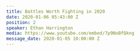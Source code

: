 ```yaml
---
title: Battles Worth Fighting in 2020
date: 2020-01-06 05:43:00 Z
position: 2
speaker: Ethan Harrington
media: https://www.youtube.com/embed/7p9NoBfQkng
message_date: 2020-01-05 10:00:00 Z
---
```


